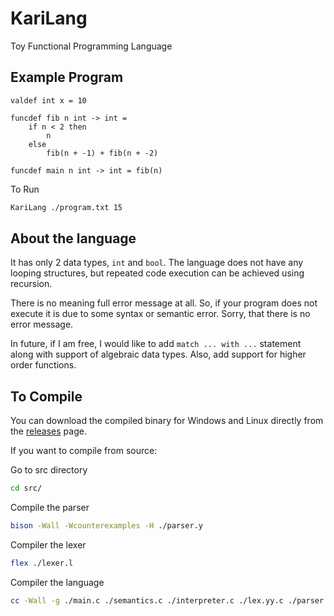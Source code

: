 # KariLang

Toy Functional Programming Language

## Example Program

```text
valdef int x = 10

funcdef fib n int -> int = 
    if n < 2 then 
        n 
    else 
        fib(n + -1) + fib(n + -2)

funcdef main n int -> int = fib(n)
```

To Run

```bash
KariLang ./program.txt 15
```

## About the language

It has only 2 data types, `int` and `bool`.
The language does not have any looping structures,
but repeated code execution can be achieved using recursion.

There is no meaning full error message at all.
So, if your program does not execute it is due to some syntax or semantic error.
Sorry, that there is no error message.

In future, if I am free, I would like to add `match ... with ...` statement
along with support of algebraic data types.
Also, add support for higher order functions.

## To Compile

You can download the compiled binary for Windows and Linux directly 
from the [releases](https://github.com/Vipul-Cariappa/KariLang/releases) page.

If you want to compile from source:

Go to src directory
```bash
cd src/
```

Compile the parser
```bash
bison -Wall -Wcounterexamples -H ./parser.y
```

Compiler the lexer
```bash
flex ./lexer.l
```

Compiler the language
```bash
cc -Wall -g ./main.c ./semantics.c ./interpreter.c ./lex.yy.c ./parser.tab.c -o ./KariLang
```

